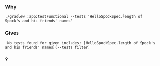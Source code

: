 ### Why
`./gradlew :app:testFunctional --tests "HelloSpockSpec.length of Spock's and his friends' names"`
### Gives
` No tests found for given includes: [HelloSpockSpec.length of Spock's and his friends' names](--tests filter)`
### ?